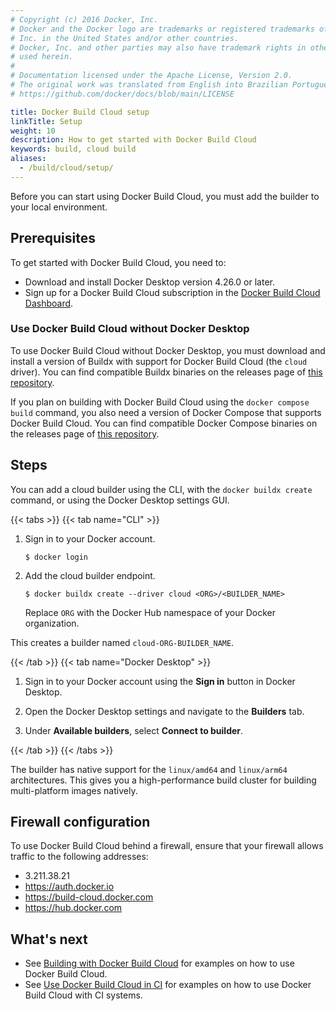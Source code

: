```yaml
---
# Copyright (c) 2016 Docker, Inc.
# Docker and the Docker logo are trademarks or registered trademarks of Docker,
# Inc. in the United States and/or other countries.
# Docker, Inc. and other parties may also have trademark rights in other terms
# used herein.
#
# Documentation licensed under the Apache License, Version 2.0.
# The original work was translated from English into Brazilian Portuguese.
# https://github.com/docker/docs/blob/main/LICENSE

title: Docker Build Cloud setup
linkTitle: Setup
weight: 10
description: How to get started with Docker Build Cloud
keywords: build, cloud build
aliases:
  - /build/cloud/setup/
---
```

Before you can start using Docker Build Cloud, you must add the builder to your local
environment.

## Prerequisites

To get started with Docker Build Cloud, you need to:

- Download and install Docker Desktop version 4.26.0 or later.
- Sign up for a Docker Build Cloud subscription in the [Docker Build Cloud Dashboard](https://app.docker.com/build/).

### Use Docker Build Cloud without Docker Desktop

To use Docker Build Cloud without Docker Desktop, you must download and install
a version of Buildx with support for Docker Build Cloud (the `cloud` driver).
You can find compatible Buildx binaries on the releases page of
[this repository](https://github.com/docker/buildx-desktop).

If you plan on building with Docker Build Cloud using the `docker compose
build` command, you also need a version of Docker Compose that supports Docker
Build Cloud. You can find compatible Docker Compose binaries on the releases
page of [this repository](https://github.com/docker/compose-desktop).

## Steps

You can add a cloud builder using the CLI, with the `docker buildx create`
command, or using the Docker Desktop settings GUI.

{{< tabs >}}
{{< tab name="CLI" >}}

1. Sign in to your Docker account.

   ```console
   $ docker login
   ```

2. Add the cloud builder endpoint.

   ```console
   $ docker buildx create --driver cloud <ORG>/<BUILDER_NAME>
   ```

   Replace `ORG` with the Docker Hub namespace of your Docker organization.

This creates a builder named `cloud-ORG-BUILDER_NAME`.

{{< /tab >}}
{{< tab name="Docker Desktop" >}}

1. Sign in to your Docker account using the **Sign in** button in Docker Desktop.

2. Open the Docker Desktop settings and navigate to the **Builders** tab.

3. Under **Available builders**, select **Connect to builder**.

{{< /tab >}}
{{< /tabs >}}

The builder has native support for the `linux/amd64` and `linux/arm64`
architectures. This gives you a high-performance build cluster for building
multi-platform images natively.

## Firewall configuration

To use Docker Build Cloud behind a firewall, ensure that your firewall allows
traffic to the following addresses:

- 3.211.38.21
- https://auth.docker.io
- https://build-cloud.docker.com
- https://hub.docker.com

## What's next

- See [Building with Docker Build Cloud](usage.md) for examples on how to use Docker Build Cloud.
- See [Use Docker Build Cloud in CI](ci.md) for examples on how to use Docker Build Cloud with CI systems.

